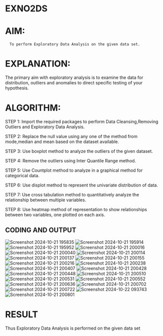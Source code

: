# EXNO2DS
# AIM:
      To perform Exploratory Data Analysis on the given data set.
      
# EXPLANATION:
  The primary aim with exploratory analysis is to examine the data for distribution, outliers and anomalies to direct specific testing of your hypothesis.
  
# ALGORITHM:
STEP 1: Import the required packages to perform Data Cleansing,Removing Outliers and Exploratory Data Analysis.

STEP 2: Replace the null value using any one of the method from mode,median and mean based on the dataset available.

STEP 3: Use boxplot method to analyze the outliers of the given dataset.

STEP 4: Remove the outliers using Inter Quantile Range method.

STEP 5: Use Countplot method to analyze in a graphical method for categorical data.

STEP 6: Use displot method to represent the univariate distribution of data.

STEP 7: Use cross tabulation method to quantitatively analyze the relationship between multiple variables.

STEP 8: Use heatmap method of representation to show relationships between two variables, one plotted on each axis.

## CODING AND OUTPUT
![Screenshot 2024-10-21 195835](https://github.com/user-attachments/assets/1cb38800-a3a2-4389-8013-e59e9b51c5b9)
![Screenshot 2024-10-21 195914](https://github.com/user-attachments/assets/bc34d22a-f929-4540-8b96-5be094f74072)
![Screenshot 2024-10-21 195952](https://github.com/user-attachments/assets/33104aac-242e-40e9-aed6-ce1c504a29e6)
![Screenshot 2024-10-21 200016](https://github.com/user-attachments/assets/dc35177e-c160-431f-ad36-80fe2596ba25)
![Screenshot 2024-10-21 200040](https://github.com/user-attachments/assets/c2c60d98-443c-4aa1-9133-37f29939722c)
![Screenshot 2024-10-21 200114](https://github.com/user-attachments/assets/3ffd7725-8318-4cb7-b8b5-5bafa5470a60)
![Screenshot 2024-10-21 200137](https://github.com/user-attachments/assets/48b4ace3-15d7-4b5f-854b-548a001986af)
![Screenshot 2024-10-21 200155](https://github.com/user-attachments/assets/db0dff7b-776c-44f2-ad4e-39d80b76c6b8)
![Screenshot 2024-10-21 200216](https://github.com/user-attachments/assets/0b9276f1-4d98-4ed6-a907-44b30601b5f4)
![Screenshot 2024-10-21 200238](https://github.com/user-attachments/assets/f1fda423-ab0f-45d2-a2ed-67dc1cc4da35)
![Screenshot 2024-10-21 200407](https://github.com/user-attachments/assets/517dc29d-84ab-4470-9a29-e7576ef22986)
![Screenshot 2024-10-21 200428](https://github.com/user-attachments/assets/e15db28a-a34a-456b-82c4-93dbdefade2a)
![Screenshot 2024-10-21 200448](https://github.com/user-attachments/assets/08f1c326-d094-4c3d-a0fa-54f3ddc48dcf)
![Screenshot 2024-10-21 200510](https://github.com/user-attachments/assets/3170f57d-371c-493e-9f48-889b8fd109e3)
![Screenshot 2024-10-21 200531](https://github.com/user-attachments/assets/7f8ae1b0-d274-4cfe-ab7d-fe59b6ae08b5)
![Screenshot 2024-10-21 200552](https://github.com/user-attachments/assets/4ec52218-c6ff-42b2-9444-5de111b339d1)
![Screenshot 2024-10-21 200636](https://github.com/user-attachments/assets/3af3a029-8455-4897-aadc-bc0ebd65404d)
![Screenshot 2024-10-21 200702](https://github.com/user-attachments/assets/7cbbfd9e-996e-44b0-afe9-34bd932bd9fc)
![Screenshot 2024-10-21 200722](https://github.com/user-attachments/assets/9de23ae8-fe69-4600-98b1-c4eeef04f054)
![Screenshot 2024-10-22 093743](https://github.com/user-attachments/assets/a1d40c8f-e07c-45e4-9a19-e1b9984e2c7b)
![Screenshot 2024-10-21 200801](https://github.com/user-attachments/assets/ae208589-3073-4fdf-a033-982b49533e44)
# RESULT
Thus Exploratory Data Analysis is performed on the given data set
